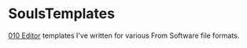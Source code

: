 # SoulsTemplates
[010 Editor](https://www.sweetscape.com/010editor/) templates I've written for various From Software file formats.